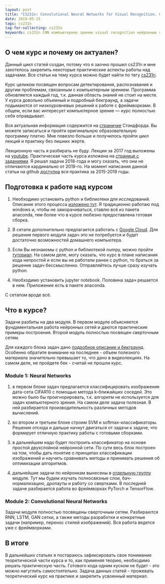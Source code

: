 ```yaml
---
layout: post
title: "CS231n: Convolutional Neural Networks for Visual Recognition. Старт практической части"
date: 2019-05-15
tags: cs231n
tag-for-sollecting: cs231n
keywords: cs231n CNN компьютерное зрение visual recognition нейронные сети deep learning глубокое обучение машинное обучение machine learning data science
---
```


## О чем курс и почему он актуален?

Данный цикл статей создан, потому что я заочно прошел cs231n и мне захотелось закрепить некоторые практические аспекты работы над задачами. Все статьи на тему курса можно будет найти по тегу [cs231n](/tag/cs231n "cs231n").

Курс целиком посвящен вопросам детектирования, распознавания и другим проблемам, связанным с компьютерным зрением. Программа обновляется каждый год, т.к. данная область знаний не стоит на месте. У курса довольно объемный и подробный бекграунд, а задачи подымаются от низкоуровневых решений к работе с фреймворками. В общем, если вас интересует компьютерное зрение — курс полностью себя оправдывает.

Вся актуальная информация содержится на [страничке](http://cs231n.stanford.edu/ "cs231n.stanford") Стэндфорда. Вы можете записаться и пройти оригинальную образовательную программу платно. Мне повезло больше и получилось пройти цикл лекций и практику без лишних жертв.

Лекционную часть я разбирать не буду. Лекции за 2017 год выложены на [youtube](https://www.youtube.com/playlist?list=PL3FW7Lu3i5JvHM8ljYj-zLfQRF3EO8sYv "лекции на youtube"). Практическая часть курса изложена на [странице с заданиями](http://cs231n.github.io/ "cs231n.github.io"). Я решал задачи 2018-года и могу сказать, что они не отличаются кардинально от 2019-го. На момент написания данной статьи на github [доступна](https://github.com/cs231n/cs231n.github.io/tree/master/assignments "cs231n.github.io assignments") вся практика за 2015-2019 годы.

## Подготовка к работе над курсом

1. Необходимо установить python и библиотеки для исследований. Описание этого процесса [изложено тут](http://cs231n.github.io/setup-instructions/ "установка зависимостей"). Я традиционно работаю под windows и, чтобы не заморачиваться, ставлю всё из пакета anaconda, тем более что в курсе любезно предоставлена готовая сборка.

2. В сетапе дополнительно предлагается работать с [Google Cloud](https://github.com/cs231n/gcloud/ "про Google Cloud"). Для решения первого модуля задач это не потребуется и будет достаточно возможностей домашнего компьютера.

3. Если Вы незнакомы с python и библиотекой numpy, можно пройти [туториал](http://cs231n.github.io/python-numpy-tutorial/ "про Numpy"). На самом деле, могу сказать, что курс в плане написания кода непростой и если вы не работали ранее с python, то браться за решение задач бессмысленно. Отправляйтесь лучше сразу изучать python.

4. Необходимо установить jupyter notebook. Половина задач решается в нем. Приложение есть в пакете anaconda.

С сетапом вроде всё.

## Что в курсе?

Задачи разбиты на два модуля. В первом модуле объясняется фундаментальная работа нейронных сетей и даются практические примеры построения. Второй модуль полностью посвящен сверточным сетям.

Для каждого блока задач дано [подробное описание и бекграунд](http://cs231n.github.io/ "весь бекграунд курса"). Особенно обратите внимание на последнее - объем полезного материала значительно превышает то, что дано в видеолекциях. На самом деле, не пройдете бек - считай не прошли курс.

### Module 1: Neural Networks

1. в первом блоке задач предлагается классифицировать изображения дата-сета CIFAR10 с помощью метода k-ближайших соседей. Это можно было бы проигнорировать, т.к. алгоритм не используется для задач компьютерного зрения. На самом деле задача полезная. В ней разбирается производительность различных методов вычислений.

2. во втором и третьем блоке строим SVM и softmax-классификаторы. Решения отсюда и дальше начнут двигаться от задачи к задаче, что формирует отличную практику работы с готовыми сборками.

3. в дальнейшем надо будет построить классификатор на основе простой двухслойной нейронной сети. По сути весь блок построен на том, чтобы дать понятие о принципах классификации изображений и научить сравнивать методы и принимать решения об оптимизации алгоритмов.

4. дальнейшие задачи по нейронкам вынесены в [отдельную группу](http://cs231n.github.io/assignments2019/assignment2/ "задачи по нейронным сетям") модуля. Тут мы будем изучать полносвязные слои, бач-нормализацию, дропауты и работу со свертками. В последней задаче разбирается работа во фреймворках PyTorch и TensorFlow.

### Module 2: Convolutional Neural Networks

Задачи модуля полностью посвящены сверточным сетям. Разбираются RNN, LSTM, GAN сетки, а также методы разработки и конкретные задачи (например, перенос стилей изображений). Вся работа ведется уже с фреймворками.

## В итоге

В дальнейших статьях я постараюсь зафиксировать свое понимание теоретической части курса и то, как применяя теорию, необходимо решать практическую часть. Готового кода одним куском не будет - это можно нагуглить самостоятельно. Задача данных статей - прожевать теоретический курс на практике и закрепить усвоенный материал.